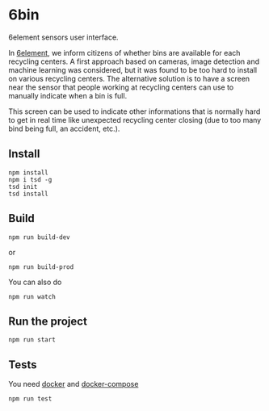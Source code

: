 # 6bin

6element sensors user interface.

In [6element](https://github.com/anthill/6element), we inform citizens of whether bins are available for each recycling centers. A first approach based on cameras, image detection and machine learning was considered, but it was found to be too hard to install on various recycling centers. The alternative solution is to have a screen near the sensor that people working at recycling centers can use to manually indicate when a bin is full.

This screen can be used to indicate other informations that is normally hard to get in real time like unexpected recycling center closing (due to too many bind being full, an accident, etc.).

## Install
```
npm install
npm i tsd -g
tsd init
tsd install
```

## Build
```
npm run build-dev
```
or
```
npm run build-prod
```

You can also do
```
npm run watch
```

## Run the project
```
npm run start
```

## Tests
You need [docker](https://www.docker.com/) and [docker-compose](https://docs.docker.com/compose/)

```
npm run test
```